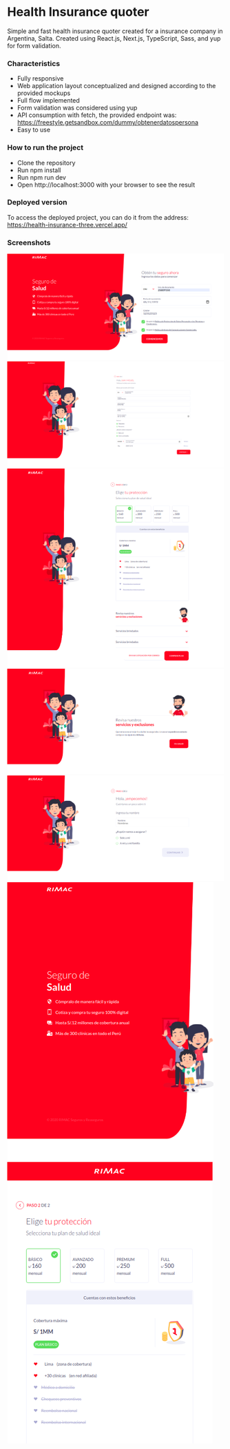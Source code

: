 # Health Insurance quoter

Simple and fast health insurance quoter created for a insurance company in Argentina, Salta.
Created using React.js, Next.js, TypeScript, Sass, and yup for form validation.


### Characteristics

- Fully responsive
- Web application layout conceptualized and designed according to the provided mockups
- Full flow implemented
- Form validation was considered using yup
- API consumption with fetch, the provided endpoint was: https://freestyle.getsandbox.com/dummy/obtenerdatospersona
- Easy to use

### How to run the project

- Clone the repository
- Run npm install
- Run npm run dev
- Open http://localhost:3000 with your browser to see the result

### Deployed version

To access the deployed project, you can do it from the address: https://health-insurance-three.vercel.app/

### Screenshots

![](https://github.com/Lautaroef/health-insurance/blob/main/src/images/app1.png)
![](https://github.com/Lautaroef/health-insurance/blob/main/src/images/app2.png)
![](https://github.com/Lautaroef/health-insurance/blob/main/src/images/app3.png)
![](https://github.com/Lautaroef/health-insurance/blob/main/src/images/app4.png)
![](https://github.com/Lautaroef/health-insurance/blob/main/src/images/app5.png)
![](https://github.com/Lautaroef/health-insurance/blob/main/src/images/app6.png)
![](https://github.com/Lautaroef/health-insurance/blob/main/src/images/app7.png)
